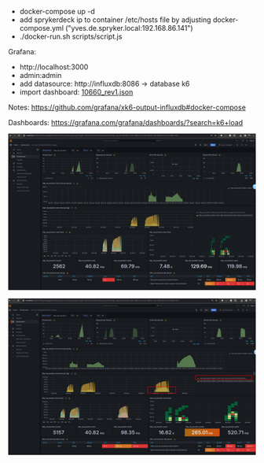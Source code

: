  - docker-compose up -d
 - add sprykerdeck ip to container /etc/hosts file by adjusting docker-compose.yml ("yves.de.spryker.local:192.168.86.141")
 - ./docker-run.sh scripts/script.js

Grafana:
   - http://localhost:3000
   - admin:admin
   - add datasource: http://influxdb:8086 -> database k6
   - import dashboard: [10660_rev1.json](10660_rev1.json)

Notes:
 https://github.com/grafana/xk6-output-influxdb#docker-compose

Dashboards:
 https://grafana.com/grafana/dashboards/?search=k6+load




![2024-03-11_18-36.png](2024-03-11_18-36.png)

![2024-03-11_18-38.png](2024-03-11_18-38.png)
